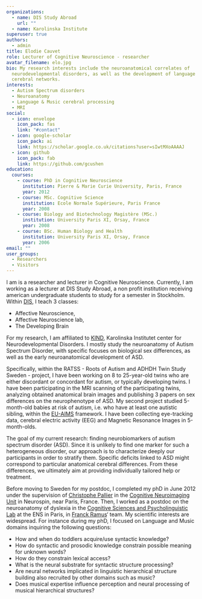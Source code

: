 ```yaml
---
organizations:
  - name: DIS Study Abroad
    url: ""
  - name: Karolinska Institute
superuser: true
authors:
  - admin
title: Elodie Cauvet
role: Lecturer of Cognitive Neuroscience - researcher
avatar_filename: elo.jpg
bio: My research interests include the neuroanatomical correlates of
  neurodevelopmental disorders, as well as the development of language and music
  cerebral networks.
interests:
  - Autism Spectrum disorders
  - Neuroanatomy
  - Language & Music cerebral processing
  - MRI
social:
  - icon: envelope
    icon_pack: fas
    link: "#contact"
  - icon: google-scholar
    icon_pack: ai
    link: https://scholar.google.co.uk/citations?user=sIwtMXoAAAAJ
  - icon: github
    icon_pack: fab
    link: https://github.com/gcushen
education:
  courses:
    - course: PhD in Cognitive Neuroscience
      institution: Pierre & Marie Curie University, Paris, France
      year: 2012
    - course: MSc. Cognitive Science
      institution: Ecole Normale Supérieure, Paris France
      year: 2008
    - course: Biology and Biotechnology Magistère (MSc.)
      institution: University Paris XI, Orsay, France
      year: 2008
    - course: BSc. Human Biology and Health
      institution: University Paris XI, Orsay, France
      year: 2006
email: ""
user_groups:
  - Researchers
  - Visitors
---
```


<!--- 
# titre
## sous titre
### sous sous titre

du **gras**, de l'*italique*

- une
- liste
- de choses
  - un sous element

* une 
* liste
* de choses

Un [lien](https://google.fr)
--->
I am is a researcher and lecturer in Cognitive Neuroscience. 
Currently, I am working as a lecturer at DIS Study Abroad, a non profit institution receiving american undergraduate students to study for a semester in Stockholm. Within [DIS](https://disabroad.org/stockholm/), I teach 3 classes: 
- Affective Neuroscience,
- Affective Neuroscience lab, 
- The Developing Brain

For my research, I am affiliated to [KIND](https://ki.se/en/kind/center-of-neurodevelopmental-disorders-at-karolinska-institutet-kind), Karolinska Institutet center for Neurodevelopmental Disorders. I mostly study the neuroanatomy of Autism Spectrum Disorder, with specific focuses on biological sex differences, as well as the early neuroanatomical development of ASD. 


Specifically, within the RATSS - Roots of Autism and ADHDH Twin Study Sweden - project, I have been working on 8 to 25-year-old twins who are either discordant or concordant for autism, or typically developing twins. I have been participating in the MRI scanning of the participating twins, analyzing obtained anatomical brain images and publishing 3 papers on sex differences on the neurophenotype of ASD.
My second project studied 5-month-old babies at risk of autism, i.e. who have at least one autistic sibling, within the [EU-AIMS](https://www.eu-aims.eu/) framework. I have been collecting eye-tracking data, cerebral electric activity (EEG) and Magnetic Resonance Images in 5-month-olds.

The goal of my current research: finding neurobiomarkers of autism spectrum disorder (ASD). Since it is unlikely to find one marker for such a heterogeneous disorder, our approach is to characterize deeply our participants in order to stratify them. Specific deficits linked to ASD might correspond to particular anatomical cerebral differences. From these differences, we ultimately aim at  providing individually tailored help or treatment.

Before moving to Sweden for my postdoc, I completed my phD in June 2012 under the supervision of [Christophe Pallier](http://www.pallier.org) in the [Cognitive Neuroimaging Unit](http://www.unicog.org/) in Neurospin, near Paris, France. Then, I worked as a postdoc on the neuroanatomy of dyslexia in the [Cognitive Sciences and Psycholinguistic Lab](http://www.lscp.net/) at the ENS in Paris, in [Franck Ramus](http://www.lscp.net/persons/ramus/en/index.html)‘ team. My scientific interests are widespread. For instance during my phD, I focused on Language and Music domains inquiring the following questions:

* How and when do toddlers acquire/use syntactic knowledge?
* How do syntactic and prosodic knowledge constrain possible meaning for unknown words?
* How do they constrain lexical access?
* What is the neural substrate for syntactic structure processing?
* Are neural networks implicated in linguistic hierarchical structure building also recruited by other domains such as music?
* Does musical expertise influence perception and neural processing of musical hierarchical structures?



<!--- From 2013 to 2019, I have been responsible for the Neuroimaging section at KIND. --->

